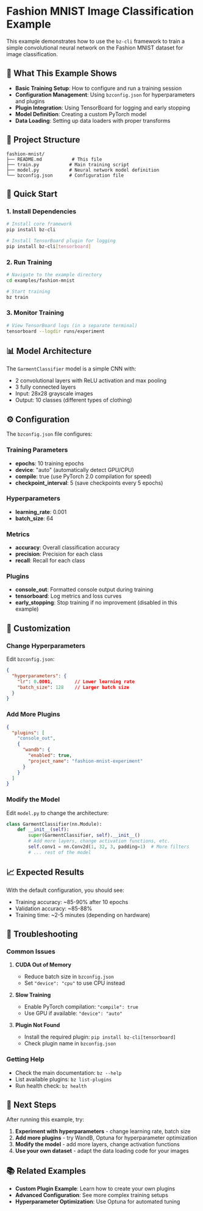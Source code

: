 # Fashion MNIST Image Classification Example

This example demonstrates how to use the `bz-cli` framework to train a simple convolutional neural network on the Fashion MNIST dataset for image classification.

## 🎯 What This Example Shows

- **Basic Training Setup**: How to configure and run a training session
- **Configuration Management**: Using `bzconfig.json` for hyperparameters and plugins
- **Plugin Integration**: Using TensorBoard for logging and early stopping
- **Model Definition**: Creating a custom PyTorch model
- **Data Loading**: Setting up data loaders with proper transforms

## 📁 Project Structure

```
fashion-mnist/
├── README.md           # This file
├── train.py           # Main training script
├── model.py           # Neural network model definition
└── bzconfig.json      # Configuration file
```

## 🚀 Quick Start

### 1. Install Dependencies

```bash
# Install core framework
pip install bz-cli

# Install TensorBoard plugin for logging
pip install bz-cli[tensorboard]
```

### 2. Run Training

```bash
# Navigate to the example directory
cd examples/fashion-mnist

# Start training
bz train
```

### 3. Monitor Training

```bash
# View TensorBoard logs (in a separate terminal)
tensorboard --logdir runs/experiment
```

## 📊 Model Architecture

The `GarmentClassifier` model is a simple CNN with:
- 2 convolutional layers with ReLU activation and max pooling
- 3 fully connected layers
- Input: 28x28 grayscale images
- Output: 10 classes (different types of clothing)

## ⚙️ Configuration

The `bzconfig.json` file configures:

### Training Parameters
- **epochs**: 10 training epochs
- **device**: "auto" (automatically detect GPU/CPU)
- **compile**: true (use PyTorch 2.0 compilation for speed)
- **checkpoint_interval**: 5 (save checkpoints every 5 epochs)

### Hyperparameters
- **learning_rate**: 0.001
- **batch_size**: 64

### Metrics
- **accuracy**: Overall classification accuracy
- **precision**: Precision for each class
- **recall**: Recall for each class

### Plugins
- **console_out**: Formatted console output during training
- **tensorboard**: Log metrics and loss curves
- **early_stopping**: Stop training if no improvement (disabled in this example)

## 🔧 Customization

### Change Hyperparameters

Edit `bzconfig.json`:
```json
{
  "hyperparameters": {
    "lr": 0.0001,        // Lower learning rate
    "batch_size": 128    // Larger batch size
  }
}
```

### Add More Plugins

```json
{
  "plugins": [
    "console_out",
    {
      "wandb": {
        "enabled": true,
        "project_name": "fashion-mnist-experiment"
      }
    }
  ]
}
```

### Modify the Model

Edit `model.py` to change the architecture:
```python
class GarmentClassifier(nn.Module):
    def __init__(self):
        super(GarmentClassifier, self).__init__()
        # Add more layers, change activation functions, etc.
        self.conv1 = nn.Conv2d(1, 32, 3, padding=1)  # More filters
        # ... rest of the model
```

## 📈 Expected Results

With the default configuration, you should see:
- Training accuracy: ~85-90% after 10 epochs
- Validation accuracy: ~85-88%
- Training time: ~2-5 minutes (depending on hardware)

## 🐛 Troubleshooting

### Common Issues

1. **CUDA Out of Memory**
   - Reduce batch size in `bzconfig.json`
   - Set `"device": "cpu"` to use CPU instead

2. **Slow Training**
   - Enable PyTorch compilation: `"compile": true`
   - Use GPU if available: `"device": "auto"`

3. **Plugin Not Found**
   - Install the required plugin: `pip install bz-cli[tensorboard]`
   - Check plugin name in `bzconfig.json`

### Getting Help

- Check the main documentation: `bz --help`
- List available plugins: `bz list-plugins`
- Run health check: `bz health`

## 🔄 Next Steps

After running this example, try:
1. **Experiment with hyperparameters** - change learning rate, batch size
2. **Add more plugins** - try WandB, Optuna for hyperparameter optimization
3. **Modify the model** - add more layers, change activation functions
4. **Use your own dataset** - adapt the data loading code for your images

## 📚 Related Examples

- **Custom Plugin Example**: Learn how to create your own plugins
- **Advanced Configuration**: See more complex training setups
- **Hyperparameter Optimization**: Use Optuna for automated tuning
